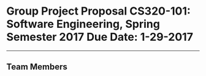 # Group Project Proposal CS320-101: Software Engineering, Spring Semester 2017 Due Date: 1-29-2017 

***

## Team Members
